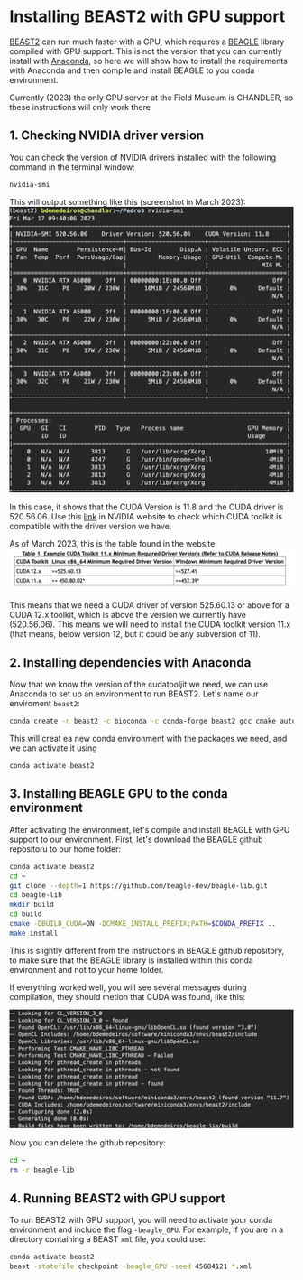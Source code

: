 # Installing BEAST2 with GPU support

[BEAST2](https://www.beast2.org) can run much faster with a GPU, which requires a [BEAGLE](https://github.com/beagle-dev/beagle-lib) library compiled with GPU support. This is not the version that you can currently install with [Anaconda](https://anaconda.org), so here we will show how to install the requirements with Anaconda and then compile and install BEAGLE to you conda environment.

Currently (2023) the only GPU server at the Field Museum is CHANDLER, so these instructions will only work there



## 1. Checking NVIDIA driver version

You can check the version of NVIDIA drivers installed with the following command in the terminal window:

```sh
nvidia-smi
```

This will output something like this (screenshot in March 2023):
![nvidia-smi](images/nvidia-smi.png)

In this case, it shows that the CUDA Version is 11.8 and the CUDA driver is 520.56.06. Use this [link](https://docs.nvidia.com/deploy/cuda-compatibility/#minor-version-compatibility) in NVIDIA website to check which CUDA toolkit is compatible with the driver version we have.

As of March 2023, this is the table found in the website:
![nvidia cuda compatibility table](images/nvidia-cuda-table.png)

This means that we need a CUDA driver of version 525.60.13 or above for a CUDA 12.x toolkit, which is above the version we currently have (520.56.06). This means we will need to install the CUDA toolkit version 11.x (that means, below version 12, but it could be any subversion of 11).



## 2. Installing dependencies with Anaconda

Now that we know the version of the cudatooljit we need, we can use Anaconda to set up an environment to run BEAST2. Let's name our enviroment `beast2`:

```sh
conda create -n beast2 -c bioconda -c conda-forge beast2 gcc cmake autoconf automake libtool subversion pkg-config cudatoolkit-dev=11
```

This will creat ea new conda environment with the packages we need, and we can activate it using
```sh
conda activate beast2
```


## 3. Installing BEAGLE GPU to the conda environment

After activating the environment, let's compile and install BEAGLE with GPU support to our environment. First, let's download the BEAGLE github repositoru to our home folder:

```sh
conda activate beast2
cd ~
git clone --depth=1 https://github.com/beagle-dev/beagle-lib.git
cd beagle-lib
mkdir build
cd build
cmake -DBUILD_CUDA=ON -DCMAKE_INSTALL_PREFIX:PATH=$CONDA_PREFIX ..
make install
```

This is slightly different from the instructions in BEAGLE github repository, to make sure that the BEAGLE library is installed within this conda environment and not to your home folder.

If everything worked well, you will see several messages during compilation, they should metion that CUDA was found, like this:

![beagle compilation](images/beagle-compilation.png)

Now you can delete the github repository:
```sh
cd ~
rm -r beagle-lib
```


## 4. Running BEAST2 with GPU support

To run BEAST2 with GPU support, you will need to activate your conda environment and include the flag `-beagle_GPU`. For example, if you are in a directory containing a BEAST `xml` file, you could use:

```sh
conda activate beast2
beast -statefile checkpoint -beagle_GPU -seed 45684121 *.xml
```



